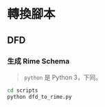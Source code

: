 # 轉換腳本

## DFD
### 生成 Rime Schema
> `python` 是 Python 3，下同。

```bash
cd scripts
python dfd_to_rime.py
```